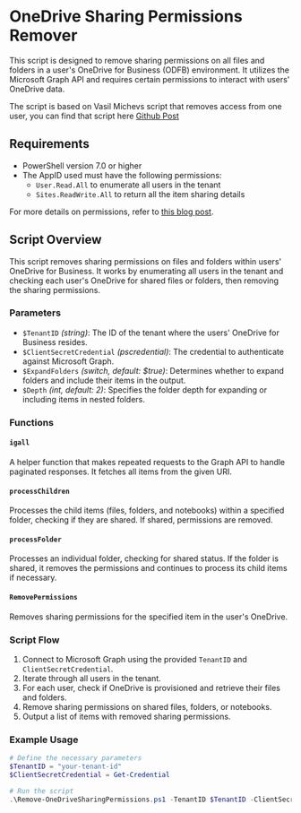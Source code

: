 

# OneDrive Sharing Permissions Remover

This script is designed to remove sharing permissions on all files and folders in a user's OneDrive for Business (ODFB) environment. It utilizes the Microsoft Graph API and requires certain permissions to interact with users' OneDrive data.

The script is based on Vasil Michevs script that removes access from one user, you can find that script here [Github Post](https://github.com/michevnew/PowerShell/blob/master/Graph_ODFB_remove_all_shared.md)

## Requirements

- PowerShell version 7.0 or higher
- The AppID used must have the following permissions:
  - `User.Read.All` to enumerate all users in the tenant
  - `Sites.ReadWrite.All` to return all the item sharing details

For more details on permissions, refer to [this blog post](https://www.michev.info/blog/post/3018/remove-sharing-permissions-on-all-files-in-users-onedrive-for-business).

## Script Overview

This script removes sharing permissions on files and folders within users' OneDrive for Business. It works by enumerating all users in the tenant and checking each user's OneDrive for shared files or folders, then removing the sharing permissions.

### Parameters

- `$TenantID` *(string)*: The ID of the tenant where the users' OneDrive for Business resides.
- `$ClientSecretCredential` *(pscredential)*: The credential to authenticate against Microsoft Graph.
- `$ExpandFolders` *(switch, default: $true)*: Determines whether to expand folders and include their items in the output.
- `$Depth` *(int, default: 2)*: Specifies the folder depth for expanding or including items in nested folders.

### Functions

#### `igall`
A helper function that makes repeated requests to the Graph API to handle paginated responses. It fetches all items from the given URI.

#### `processChildren`
Processes the child items (files, folders, and notebooks) within a specified folder, checking if they are shared. If shared, permissions are removed.

#### `processFolder`
Processes an individual folder, checking for shared status. If the folder is shared, it removes the permissions and continues to process its child items if necessary.

#### `RemovePermissions`
Removes sharing permissions for the specified item in the user's OneDrive.

### Script Flow

1. Connect to Microsoft Graph using the provided `TenantID` and `ClientSecretCredential`.
2. Iterate through all users in the tenant.
3. For each user, check if OneDrive is provisioned and retrieve their files and folders.
4. Remove sharing permissions on shared files, folders, or notebooks.
5. Output a list of items with removed sharing permissions.

### Example Usage

```powershell
# Define the necessary parameters
$TenantID = "your-tenant-id"
$ClientSecretCredential = Get-Credential

# Run the script
.\Remove-OneDriveSharingPermissions.ps1 -TenantID $TenantID -ClientSecretCredential $ClientSecretCredential -ExpandFolders -Depth 2

